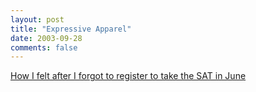 ```yaml
---
layout: post
title: "Expressive Apparel"
date: 2003-09-28
comments: false
---
```

[How I felt after I forgot to register to take the SAT in June][0]



[0]: http://www.engrish.com/detail.php?imagename=damndamndamn.jpg&amp;category=Clothing&amp;date=2003-09-24

